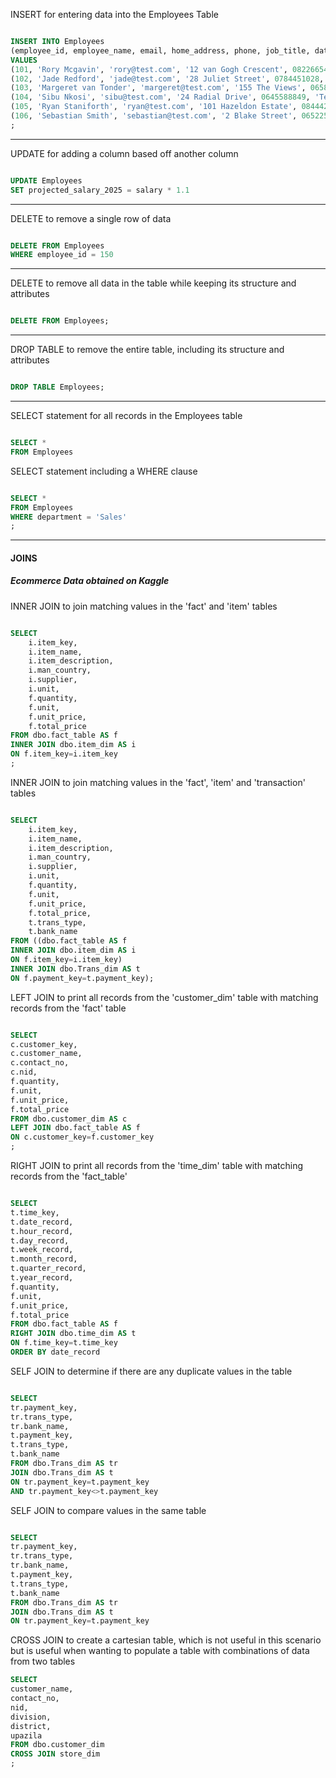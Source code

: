 INSERT for entering data into the Employees Table

```sql

INSERT INTO Employees
(employee_id, employee_name, email, home_address, phone, job_title, date_start, salary, department)
VALUES 
(101, 'Rory Mcgavin', 'rory@test.com', '12 van Gogh Crescent', 0822665487, 'CMO', '12/05/2020', 25000, 'Marketing'),
(102, 'Jade Redford', 'jade@test.com', '28 Juliet Street', 0784451028, 'Sales Team Lead', '02/06/2022', 14000, 'Sales'),
(103, 'Margeret van Tonder', 'margeret@test.com', '155 The Views', 0658842552, 'Accounts Manager', '10/25/2019', 15000, 'Finance'),
(104, 'Sibu Nkosi', 'sibu@test.com', '24 Radial Drive', 0645588849, 'Technician', '05/09/2017', 18000, 'RND'),
(105, 'Ryan Staniforth', 'ryan@test.com', '101 Hazeldon Estate', 0844426459, 'Sales Agent', '06/05/2019', 12000, 'Sales'),
(106, 'Sebastian Smith', 'sebastian@test.com', '2 Blake Street', 0652254889, 'CFO', '08/02/2015', 32000, 'Finance')
;

```

---

UPDATE for adding a column based off another column

```sql

UPDATE Employees
SET projected_salary_2025 = salary * 1.1

```

---

DELETE to remove a single row of data

```sql

DELETE FROM Employees
WHERE employee_id = 150

```

---

DELETE to remove all data in the table while keeping its structure and attributes

```sql

DELETE FROM Employees;

```

---

DROP TABLE to remove the entire table, including its structure and attributes

```sql

DROP TABLE Employees;

```

---

SELECT statement for all records in the Employees table

```sql

SELECT *
FROM Employees

```

SELECT statement including a WHERE clause

```sql

SELECT *
FROM Employees
WHERE department = 'Sales'
;

```

---

#### JOINS

##### Ecommerce Data obtained on Kaggle

INNER JOIN to join matching values in the 'fact' and 'item' tables

```sql

SELECT 
	i.item_key,
	i.item_name,
	i.item_description,
	i.man_country,
	i.supplier,
	i.unit,
	f.quantity,
	f.unit,
	f.unit_price,
	f.total_price
FROM dbo.fact_table AS f
INNER JOIN dbo.item_dim AS i
ON f.item_key=i.item_key
;

```

INNER JOIN to join matching values in the 'fact', 'item' and 'transaction' tables

```sql

SELECT 
	i.item_key,
	i.item_name,
	i.item_description,
	i.man_country,
	i.supplier,
	i.unit,
	f.quantity,
	f.unit,
	f.unit_price,
	f.total_price,
	t.trans_type,
	t.bank_name
FROM ((dbo.fact_table AS f
INNER JOIN dbo.item_dim AS i
ON f.item_key=i.item_key)
INNER JOIN dbo.Trans_dim AS t
ON f.payment_key=t.payment_key);

```

LEFT JOIN to print all records from the 'customer_dim' table with matching records from the 'fact' table

```sql

SELECT 
c.customer_key,
c.customer_name,
c.contact_no,
c.nid,
f.quantity,
f.unit,
f.unit_price,
f.total_price
FROM dbo.customer_dim AS c
LEFT JOIN dbo.fact_table AS f
ON c.customer_key=f.customer_key
;

```

RIGHT JOIN to print all records from the 'time_dim' table with matching records from the 'fact_table'

```sql

SELECT
t.time_key,
t.date_record,
t.hour_record,
t.day_record,
t.week_record,
t.month_record,
t.quarter_record,
t.year_record,
f.quantity,
f.unit,
f.unit_price,
f.total_price
FROM dbo.fact_table AS f
RIGHT JOIN dbo.time_dim AS t
ON f.time_key=t.time_key
ORDER BY date_record

```


SELF JOIN to determine if there are any duplicate values in the table

```sql

SELECT
tr.payment_key,
tr.trans_type,
tr.bank_name,
t.payment_key,
t.trans_type,
t.bank_name
FROM dbo.Trans_dim AS tr
JOIN dbo.Trans_dim AS t
ON tr.payment_key=t.payment_key
AND tr.payment_key<>t.payment_key

```

SELF JOIN to compare values in the same table

```sql

SELECT
tr.payment_key,
tr.trans_type,
tr.bank_name,
t.payment_key,
t.trans_type,
t.bank_name
FROM dbo.Trans_dim AS tr
JOIN dbo.Trans_dim AS t
ON tr.payment_key=t.payment_key

```

CROSS JOIN to create a cartesian table, which is not useful in this scenario but is useful when wanting to populate a table with combinations of data from two tables

```sql
SELECT 
customer_name,
contact_no,
nid,
division,
district,
upazila
FROM dbo.customer_dim
CROSS JOIN store_dim
;

```






